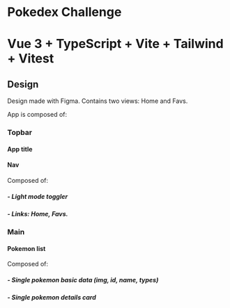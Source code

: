# Pokedex Challenge
# Vue 3 + TypeScript + Vite + Tailwind + Vitest


## Design
Design made with Figma. Contains two views: Home and Favs.

App is composed of:
### Topbar
#### App title
#### Nav
Composed of:
##### - Light mode toggler
##### - Links: Home, Favs.

### Main
#### Pokemon list
Composed of:
##### - Single pokemon basic data (img, id, name, types)
##### - Single pokemon details card
